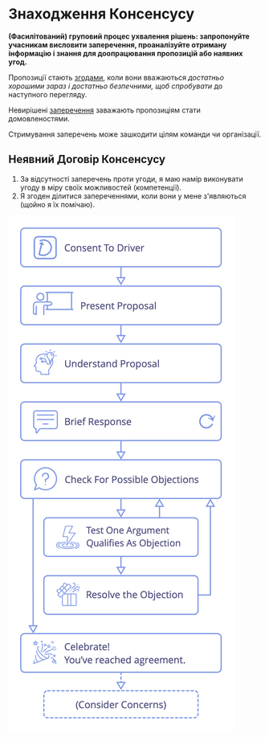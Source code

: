 # Знаходження Консенсусу

<summary>
<strong>(Фасилітований) груповий процес ухвалення рішень: запропонуйте учасникам висловити заперечення, проаналізуйте отриману інформацію і знання для доопрацювання пропозицій або наявних угод.</strong>
</summary>

Пропозиції стають [згодами](glossary:agreement), коли вони вважаються *достатньо хорошими зараз і достатньо безпечними, щоб спробувати* до наступного перегляду.

Невирішені [заперечення](glossary:objection) заважають пропозиціям стати домовленостями.

Стримування заперечень може зашкодити цілям команди чи організації.

## Неявний Договір Консенсусу

1. За відсутності заперечень проти угоди, я маю намір виконувати угоду в міру своїх можливостей (компетенції).
2. Я згоден ділитися запереченнями, коли вони у мене з'являються (щойно я їх помічаю).

![Знаходження Консенсусу](img/agreements/consent-decision-making.png)